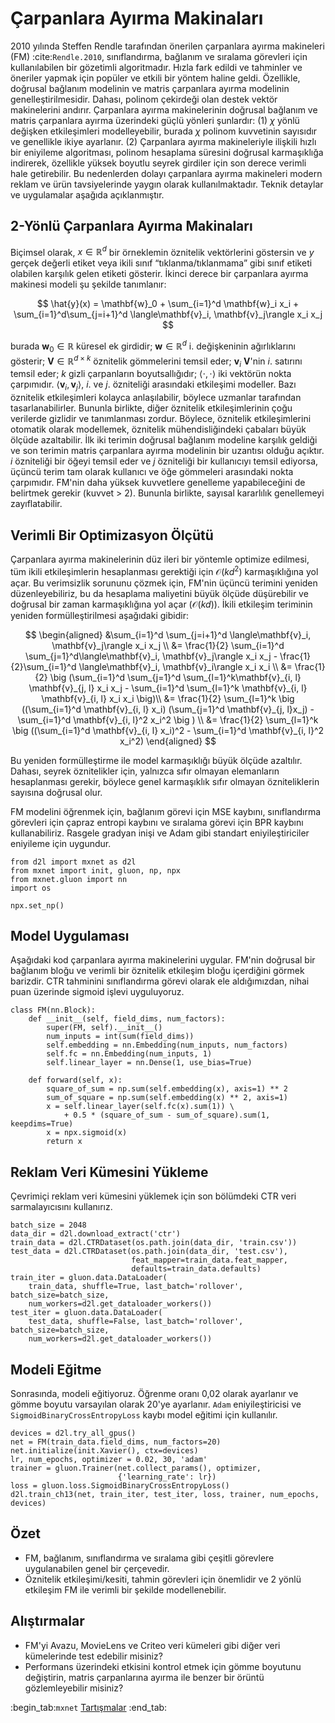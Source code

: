 # Çarpanlara Ayırma Makinaları

2010 yılında Steffen Rendle tarafından önerilen çarpanlara ayırma makineleri (FM) :cite:`Rendle.2010`, sınıflandırma, bağlanım ve sıralama görevleri için kullanılabilen bir gözetimli algoritmadır. Hızla fark edildi ve tahminler ve öneriler yapmak için popüler ve etkili bir yöntem haline geldi. Özellikle, doğrusal bağlanım modelinin ve matris çarpanlara ayırma modelinin genelleştirilmesidir. Dahası, polinom çekirdeği olan destek vektör makinelerini andırır. Çarpanlara ayırma makinelerinin doğrusal bağlanım ve matris çarpanlara ayırma üzerindeki güçlü yönleri şunlardır: (1) $\chi$ yönlü değişken etkileşimleri modelleyebilir, burada $\chi$ polinom kuvvetinin sayısıdır ve genellikle ikiye ayarlanır. (2) Çarpanlara ayırma makineleriyle ilişkili hızlı bir eniyileme algoritması, polinom hesaplama süresini doğrusal karmaşıklığa indirerek, özellikle yüksek boyutlu seyrek girdiler için son derece verimli hale getirebilir. Bu nedenlerden dolayı çarpanlara ayırma makineleri modern reklam ve ürün tavsiyelerinde yaygın olarak kullanılmaktadır. Teknik detaylar ve uygulamalar aşağıda açıklanmıştır. 

## 2-Yönlü Çarpanlara Ayırma Makinaları

Biçimsel olarak, $x \in \mathbb{R}^d$ bir örneklemin öznitelik vektörlerini göstersin ve $y$ gerçek değerli etiket veya ikili sınıf “tıklanma/tıklanmama” gibi sınıf etiketi olabilen karşılık gelen etiketi gösterir. İkinci derece bir çarpanlara ayırma makinesi modeli şu şekilde tanımlanır: 

$$
\hat{y}(x) = \mathbf{w}_0 + \sum_{i=1}^d \mathbf{w}_i x_i + \sum_{i=1}^d\sum_{j=i+1}^d \langle\mathbf{v}_i, \mathbf{v}_j\rangle x_i x_j
$$

burada $\mathbf{w}_0 \in \mathbb{R}$ küresel ek girdidir; $\mathbf{w} \in \mathbb{R}^d$ i. değişkeninin ağırlıklarını gösterir; $\mathbf{V} \in \mathbb{R}^{d\times k}$ öznitelik gömmelerini temsil eder; $\mathbf{v}_i$ $\mathbf{V}$'nin $i.$ satırını temsil eder; $k$ gizli çarpanların boyutsallığıdır; $\langle\cdot, \cdot \rangle$ iki vektörün nokta çarpımıdır. $\langle \mathbf{v}_i, \mathbf{v}_j \rangle$, $i.$ ve $j.$ özniteliği arasındaki etkileşimi modeller. Bazı öznitelik etkileşimleri kolayca anlaşılabilir, böylece uzmanlar tarafından tasarlanabilirler. Bununla birlikte, diğer öznitelik etkileşimlerinin çoğu verilerde gizlidir ve tanımlanması zordur. Böylece, öznitelik etkileşimlerini otomatik olarak modellemek, öznitelik mühendisliğindeki çabaları büyük ölçüde azaltabilir. İlk iki terimin doğrusal bağlanım modeline karşılık geldiği ve son terimin matris çarpanlara ayırma modelinin bir uzantısı olduğu açıktır. $i$ özniteliği bir öğeyi temsil eder ve $j$ özniteliği bir kullanıcıyı temsil ediyorsa, üçüncü terim tam olarak kullanıcı ve öğe gömmeleri arasındaki nokta çarpımıdır. FM'nin daha yüksek kuvvetlere genelleme yapabileceğini de belirtmek gerekir (kuvvet > 2). Bununla birlikte, sayısal kararlılık genellemeyi zayıflatabilir. 

## Verimli Bir Optimizasyon Ölçütü

Çarpanlara ayırma makinelerinin düz ileri bir yöntemle optimize edilmesi, tüm ikili etkileşimlerin hesaplanması gerektiği için $\mathcal{O}(kd^2)$ karmaşıklığına yol açar. Bu verimsizlik sorununu çözmek için, FM'nin üçüncü terimini yeniden düzenleyebiliriz, bu da hesaplama maliyetini büyük ölçüde düşürebilir ve doğrusal bir zaman karmaşıklığına yol açar ($\mathcal{O}(kd)$). İkili etkileşim teriminin yeniden formülleştirilmesi aşağıdaki gibidir: 

$$
\begin{aligned}
&\sum_{i=1}^d \sum_{j=i+1}^d \langle\mathbf{v}_i, \mathbf{v}_j\rangle x_i x_j \\
 &= \frac{1}{2} \sum_{i=1}^d \sum_{j=1}^d\langle\mathbf{v}_i, \mathbf{v}_j\rangle x_i x_j - \frac{1}{2}\sum_{i=1}^d \langle\mathbf{v}_i, \mathbf{v}_i\rangle x_i x_i \\
 &= \frac{1}{2} \big (\sum_{i=1}^d \sum_{j=1}^d \sum_{l=1}^k\mathbf{v}_{i, l} \mathbf{v}_{j, l} x_i x_j - \sum_{i=1}^d \sum_{l=1}^k \mathbf{v}_{i, l} \mathbf{v}_{i, l} x_i x_i \big)\\
 &=  \frac{1}{2} \sum_{l=1}^k \big ((\sum_{i=1}^d \mathbf{v}_{i, l} x_i) (\sum_{j=1}^d \mathbf{v}_{j, l}x_j) - \sum_{i=1}^d \mathbf{v}_{i, l}^2 x_i^2 \big ) \\
 &= \frac{1}{2} \sum_{l=1}^k \big ((\sum_{i=1}^d \mathbf{v}_{i, l} x_i)^2 - \sum_{i=1}^d \mathbf{v}_{i, l}^2 x_i^2)
 \end{aligned}
$$

Bu yeniden formülleştirme ile model karmaşıklığı büyük ölçüde azaltılır. Dahası, seyrek öznitelikler için, yalnızca sıfır olmayan elemanların hesaplanması gerekir, böylece genel karmaşıklık sıfır olmayan özniteliklerin sayısına doğrusal olur. 

FM modelini öğrenmek için, bağlanım görevi için MSE kaybını, sınıflandırma görevleri için çapraz entropi kaybını ve sıralama görevi için BPR kaybını kullanabiliriz. Rasgele gradyan inişi ve Adam gibi standart eniyileştiriciler eniyileme için uygundur.

```{.python .input  n=2}
from d2l import mxnet as d2l
from mxnet import init, gluon, np, npx
from mxnet.gluon import nn
import os

npx.set_np()
```

## Model Uygulaması 
Aşağıdaki kod çarpanlara ayırma makinelerini uygular. FM'nin doğrusal bir bağlanım bloğu ve verimli bir öznitelik etkileşim bloğu içerdiğini görmek barizdir. CTR tahminini sınıflandırma görevi olarak ele aldığımızdan, nihai puan üzerinde sigmoid işlevi uyguluyoruz.

```{.python .input  n=2}
class FM(nn.Block):
    def __init__(self, field_dims, num_factors):
        super(FM, self).__init__()
        num_inputs = int(sum(field_dims))
        self.embedding = nn.Embedding(num_inputs, num_factors)
        self.fc = nn.Embedding(num_inputs, 1)
        self.linear_layer = nn.Dense(1, use_bias=True)

    def forward(self, x):
        square_of_sum = np.sum(self.embedding(x), axis=1) ** 2
        sum_of_square = np.sum(self.embedding(x) ** 2, axis=1)
        x = self.linear_layer(self.fc(x).sum(1)) \
            + 0.5 * (square_of_sum - sum_of_square).sum(1, keepdims=True)
        x = npx.sigmoid(x)
        return x
```

## Reklam Veri Kümesini Yükleme 
Çevrimiçi reklam veri kümesini yüklemek için son bölümdeki CTR veri sarmalayıcısını kullanırız.

```{.python .input  n=3}
batch_size = 2048
data_dir = d2l.download_extract('ctr')
train_data = d2l.CTRDataset(os.path.join(data_dir, 'train.csv'))
test_data = d2l.CTRDataset(os.path.join(data_dir, 'test.csv'),
                           feat_mapper=train_data.feat_mapper,
                           defaults=train_data.defaults)
train_iter = gluon.data.DataLoader(
    train_data, shuffle=True, last_batch='rollover', batch_size=batch_size,
    num_workers=d2l.get_dataloader_workers())
test_iter = gluon.data.DataLoader(
    test_data, shuffle=False, last_batch='rollover', batch_size=batch_size,
    num_workers=d2l.get_dataloader_workers())
```

## Modeli Eğitme
Sonrasında, modeli eğitiyoruz. Öğrenme oranı 0,02 olarak ayarlanır ve gömme boyutu varsayılan olarak 20'ye ayarlanır. `Adam` eniyileştiricisi ve `SigmoidBinaryCrossEntropyLoss` kaybı model eğitimi için kullanılır.

```{.python .input  n=5}
devices = d2l.try_all_gpus()
net = FM(train_data.field_dims, num_factors=20)
net.initialize(init.Xavier(), ctx=devices)
lr, num_epochs, optimizer = 0.02, 30, 'adam'
trainer = gluon.Trainer(net.collect_params(), optimizer,
                        {'learning_rate': lr})
loss = gluon.loss.SigmoidBinaryCrossEntropyLoss()
d2l.train_ch13(net, train_iter, test_iter, loss, trainer, num_epochs, devices)
```

## Özet

* FM, bağlanım, sınıflandırma ve sıralama gibi çeşitli görevlere uygulanabilen genel bir çerçevedir.
* Öznitelik etkileşimi/kesiti, tahmin görevleri için önemlidir ve 2 yönlü etkileşim FM ile verimli bir şekilde modellenebilir.

## Alıştırmalar

* FM'yi Avazu, MovieLens ve Criteo veri kümeleri gibi diğer veri kümelerinde test edebilir misiniz?
* Performans üzerindeki etkisini kontrol etmek için gömme boyutunu değiştirin, matris çarpanlarına ayırma ile benzer bir örüntü gözlemleyebilir misiniz?

:begin_tab:`mxnet`
[Tartışmalar](https://discuss.d2l.ai/t/406)
:end_tab:
